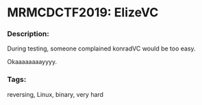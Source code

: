 # MRMCDCTF2019: ElizeVC

### Description:
During testing, someone complained konradVC would be too easy.

Okaaaaaaaayyyy.

### Tags:
reversing, Linux, binary, very hard
